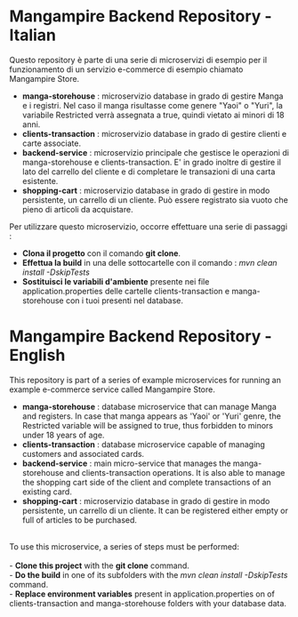 # Mangampire Backend Repository - Italian

Questo repository è parte di una serie di microservizi di esempio per il funzionamento di un servizio e-commerce di esempio chiamato Mangampire Store.
<br />

- <strong>manga-storehouse</strong> : microservizio database in grado di gestire Manga e i registri. Nel caso il manga risultasse come genere "Yaoi" o "Yuri", la variabile Restricted verrà assegnata a true, quindi vietato ai minori di 18 anni.<br />
- <strong>clients-transaction</strong> : microservizio database in grado di gestire clienti e carte associate.<br />
- <strong>backend-service</strong> : microservizio principale che gestisce le operazioni di manga-storehouse e clients-transaction. E' in grado inoltre di gestire il lato del carrello del cliente e di completare le transazioni di una carta esistente.<br />
- <strong>shopping-cart</strong> : microservizio database in grado di gestire in modo persistente, un carrello di un cliente. Può essere registrato sia vuoto che pieno di articoli da acquistare.<br />

Per utilizzare questo microservizio, occorre effettuare una serie di passaggi :<br />
- <strong>Clona il progetto</strong> con il comando <strong>git clone</strong>.<br />
- <strong>Effettua la build</strong> in una delle sottocartelle con il comando : <i>mvn clean install -DskipTests</i><br />
- <strong>Sostituisci le variabili d'ambiente</strong> presente nei file application.properties delle cartelle clients-transaction e manga-storehouse con i tuoi presenti nel database.<br />

# Mangampire Backend Repository - English 

This repository is part of a series of example microservices for running an example e-commerce service called Mangampire Store.
<br />

- <strong>manga-storehouse</strong> : database microservice that can manage Manga and registers. In case that manga appears as 'Yaoi' or 'Yuri' genre, the Restricted variable will be assigned to true, thus forbidden to minors under 18 years of age.<br />
- <strong>clients-transaction</strong> : database microservice capable of managing customers and associated cards.<br />
- <strong>backend-service</strong> : main micro-service that manages the manga-storehouse and clients-transaction operations. It is also able to manage the shopping cart side of the client and complete transactions of an existing card.
- <strong>shopping-cart</strong> : microservizio database in grado di gestire in modo persistente, un carrello di un cliente. It can be registered either empty or full of articles to be purchased.<br />
<br />
To use this microservice, a series of steps must be performed:<br />
<br />
- <strong>Clone this project</strong> with the <strong>git clone</strong> command.<br />
- <strong>Do the build</strong> in one of its subfolders with the <i>mvn clean install -DskipTests</i> command.<br />
- <strong>Replace environment variables</strong> present in application.properties on of clients-transaction and manga-storehouse folders with your database data.